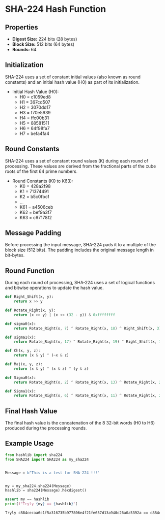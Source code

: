 # SHA-224 Hash Function

## Properties

- **Digest Size:** 224 bits (28 bytes)
- **Block Size:** 512 bits (64 bytes)
- **Rounds:** 64

## Initialization

SHA-224 uses a set of constant initial values (also known as round constants) and an initial hash value (H0) as part of its initialization.

- Initial Hash Value (H0):
  - H0 = c1059ed8
  - H1 = 367cd507
  - H2 = 3070dd17
  - H3 = f70e5939
  - H4 = ffc00b31
  - H5 = 68581511
  - H6 = 64f98fa7
  - H7 = befa4fa4

## Round Constants

SHA-224 uses a set of constant round values (K) during each round of processing. These values are derived from the fractional parts of the cube roots of the first 64 prime numbers.

- Round Constants (K0 to K63):
  - K0 = 428a2f98
  - K1 = 71374491
  - K2 = b5c0fbcf
  - ...
  - K61 = a4506ceb 
  - K62 = bef9a3f7 
  - K63 = c67178f2

## Message Padding

Before processing the input message, SHA-224 pads it to a multiple of the block size (512 bits). The padding includes the original message length in bit-bytes.

## Round Function

During each round of processing, SHA-224 uses a set of logical functions and bitwise operations to update the hash value.

```python
def Right_Shift(x, y):
    return x >> y

def Rotate_Right(x, y):
    return (x >> y) | (x << (32 - y)) & 0xffffffff

def sigma0(x):
    return Rotate_Right(x, 7) ^ Rotate_Right(x, 18) ^ Right_Shift(x, 3)

def sigma1(x):
    return Rotate_Right(x, 17) ^ Rotate_Right(x, 19) ^ Right_Shift(x, 10)

def Ch(x, y, z):
    return (x & y) ^ (~x & z)

def Maj(x, y, z):
    return (x & y) ^ (x & z) ^ (y & z)

def Sigma0(x):
    return Rotate_Right(x, 2) ^ Rotate_Right(x, 13) ^ Rotate_Right(x, 22)

def Sigma1(x):
    return Rotate_Right(x, 6) ^ Rotate_Right(x, 11) ^ Rotate_Right(x, 25)
```

## Final Hash Value

The final hash value is the concatenation of the 8 32-bit words (H0 to H6) produced during the processing rounds.

## Example Usage

```python
from hashlib import sha224
from SHA224 import SHA224 as my_sha224


Message = b"This is a test for SHA-224 !!!"


my = my_sha224.sha224(Message)
hashlib = sha224(Message).hexdigest()

assert my == hashlib
print(f"Tryly {my} == {hashlib}")

```
```bash
Tryly c884cecaa6c1f5a316735b977806e4f21fe657d13a940c26a0a5392a == c884cecaa6c1f5a316735b977806e4f21fe657d13a940c26a0a5392a
```


